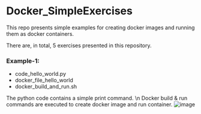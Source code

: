 # Docker_SimpleExercises
This repo presents simple examples for creating docker images and running them as docker containers.

There are, in total, 5 exercises presented in this repository.

### Example-1:
* code_hello_world.py
* docker_file_hello_world
* docker_build_and_run.sh

The python code contains a simple print command.
\n Docker build & run commands are executed to create docker image and run container.
![image](https://github.com/user-attachments/assets/72c9ca9f-259f-4152-b2ba-342195c36f7d)


